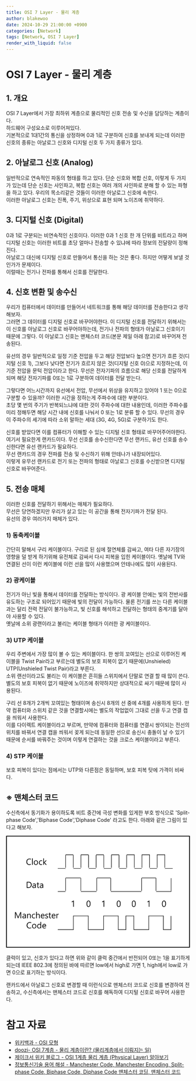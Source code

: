 ```yaml
---
title: OSI 7 Layer - 물리 계층
author: blakewoo
date: 2024-10-29 21:00:00 +0900
categories: [Network]
tags: [Network, OSI 7 Layer]
render_with_liquid: false
---
```


# OSI 7 Layer - 물리 계층
## 1. 개요
OSI 7 Layer에서 가장 최하위 계층으로 물리적인 신호 전송 및 수신을 담당하는 계층이다.   
하드웨어 구성요소로 이루어져있다.   
기본적으로 1대1간의 통신을 상정하며 0과 1로 구분하여 신호를 보내게 되는데 이러한 신호의 종류는 아날로그 신호와 디지털 신호 두 가지 종류가 있다.

## 2. 아날로그 신호 (Analog)
일반적으로 연속적인 파동의 형태를 하고 있다. 단순 신호와 복합 신호, 이렇게 두 가지가 있는데
단순 신호는 사인파고, 복합 신호는 여러 개의 사인파로 분해 할 수 있는 파형을 하고 있다.
우리의 목소리같은 것들이 이러한 아날로그 신호에 속한다.   
이러한 아날로그 신호는 진폭, 주기, 위상으로 표현 되며 노이즈에 취약하다.

## 3. 디지털 신호 (Digital)
0과 1로 구분되는 비연속적인 신호이다. 이러한 0과 1 신호 한 개 단위를 비트라고 하며
디지털 신호는 이러한 비트를 초당 얼마나 전송할 수 있냐에 따라 정보의 전달량이 정해진다.   
아날로그 대신에 디지털 신호로 만들어서 통신을 하는 것은 좋다. 하지만 어떻게 보낼 것인가가 문제이다.  
이럴때는 전기나 전파를 통해서 신호를 전달한다.

## 4. 신호 변환 및 송수신
우리가 컴퓨터에서 데이터를 만들어서 네트워크를 통해 해당 데이터를 전송한다고 생각해보자.   
그러면 그 데이터를 디지털 신호로 바꾸어야한다. 이 디지털 신호를 전달하기 위해서는
이 신호를 아날로그 신호로 바꾸어야하는데, 전기나 전파의 형태가 아날로그 신호이기 때문에 그렇다.
이 아날로그 신호는 맨체스터 코드(본문 제일 아래 참고)로 바꾸어져 전송된다.

유선의 경우 일반적으로 일정 기준 전압을 두고 해당 전압보다 높으면 전기가 흐른 것(디지털 신호 1), 그보다 낮다면 전기가 흐르지 않은 것(디지털 신호 0)으로
지정하는데, 이 기준 전압을 문턱 전압이라고 한다.
무선은 전자기파의 흐름으로 해당 신호를 전달하게 되며 해당 전자기파를 0또는 1로 구분하여 데이터를 전달 받는다.

그렇다면 어느시간까지 유선에서 전압, 무선에서 위상을 유지하고 있어야 1 또는 0으로 구분할 수 있을까?
이러한 시간을 정하는게 주파수에 대한 부분이다.   
초당 몇 번의 주기가 반복되느냐에 대한 것이 주파수에 대한 내용인데, 이러한 주파수를 미리 정해두면 해당 시간 내에 신호를 나눠서 0 또는 1로 분류 할 수 있다.
무선의 경우 이 주파수의 세기에 따라 소위 말하는 세대 (3G, 4G, 5G)로 구분하기도 한다.

신호를 받았다면 이를 컴퓨터가 이해할 수 있는 디지털 신호 형태로 바꾸어주어야한다.   
여기서 필요한게 랜카드이다. 무선 신호를 송수신한다면 무선 랜카드, 유선 신호를 송수신한다면 유선 랜카드가 필요하다.   
무선 랜카드의 경우 전파를 전송 및 수신하기 위해 안테나가 내장되어있다.   
이렇게 유무선 랜카드로 전기 또는 전파의 형태로 아날로그 신호를 수신받으면 디지털 신호로 바꾸어준다.

## 5. 전송 매체
이러한 신호를 전달하기 위해서는 매체가 필요하다.   
무선은 당연하겠지만 우리가 살고 있는 이 공간을 통해 전자기파가 전달 된다.    
유선의 경우 여러가지 매체가 있다.

### 1) 동축케이블
간단히 말해서 구리 케이블이다. 구리로 된 심에 절연체를 감싸고, 여타 다른 자기장의 영향을 덜 받게 하기위해 유전체로 감싸서 다시 피복을 입힌 케이블이다.
옛날에 TV와 연결된 선이 이런 케이블에 이런 선을 많이 사용했으며 안테나에도 많이 사용된다.

### 2) 광케이블
전기가 아닌 빛을 통해서 데이터를 전달하는 방식이다. 광 케이블 안에는 빛의 전반사를 유도하는 구조로 되어있기 때문에 빛의 전달이 가능하다.
물론 전기를 쓰는 다른 케이블과는 달리 전력 전달이 불가능하고, 빛 신호를 해석하고 전달하는 형태의 중계기를 달아야 사용할 수 있다.   
옛날에 소위 광랜이라고 불리는 케이블 형태가 이러한 광 케이블이다.

### 3) UTP 케이블
우리 주변에서 가장 많이 볼 수 있는 케이블이다. 한 쌍의 꼬여있는 선으로 이루어진 케이블을 Twist Pair라고 부르는데
별도의 보호 피복이 없기 때문에(Unshieled) UTP(Unshieled Twist Pair)라고 부른다.  
소위 랜선이라고도 불리는 이 케이블은 흔히들 스위치에서 단말로 연결 할 때 많이 쓴다.
별도의 보호 피복이 없기 때문에 노이즈에 취약하지만 상대적으로 싸기 때문에 많이 사용된다.

구리 선 8개가 2개씩 꼬여있는 형태이며 송신시 8개의 선 중에 4개를 사용하게 된다.
만약 컴퓨터와 스위치 같은 것을 연결할시에는 별도의 작업없이 그대로 선을 두고 연결 캡을 씌워서 사용한다.   
이를 다이렉트 케이블이라고 부르며, 만약에 컴퓨터와 컴퓨터를 연결시 쌍이되는 전선의 위치를 바꿔서 연결 캡을 씌워서 꽂게 되는데
동일한 선으로 송신시 충돌이 날 수 있기 때문에 순서를 바꿔주는 것이며 이렇게 연결하는 것을 크로스 케이블이라고 부른다.

### 4) STP 케이블
보호 피복이 있다는 점에서는 UTP와 다른점은 동일하며, 보호 피복 탓에 가격이 비싸다.

## ※ 맨체스터 코드
수신측에서 동기화가 용이하도록 비트 중간에 극성 변화를 있게한 부호 방식으로 'Split-phase Code','Biphase Code','Diphase Code' 라고도 한다.
아래와 같은 그림이 있다고 해보자.

![img.png](/assets/blog/cs/network/osi_7_layer_physical/img.png)

클럭이 있고, 신호가 있다고 하면 위와 같이 클럭 중간에서 반전되어 0또는 1을 표기하게 되는데
IEEE 802.3에 정의된 바에 따르면 low에서 high로 가면 1, high에서 low로 가면 0으로 표기하는 방식이다. 

랜카드에서 아날로그 신호로 변경할 때 이런식으로 맨체스터 코드로 신호를 변경하여 전송하고,
수신측에서는 맨체스터 코드로 신호를 해독하여 디지털 신호로 바꾸어 사용한다.


# 참고 자료
- [위키백과 - OSI 모형](https://ko.wikipedia.org/wiki/OSI_%EB%AA%A8%ED%98%95)
- [doozi- OSI 7계층 - 물리 계층이란? (물리계층에서 이뤄지는 일)](https://doozi0316.tistory.com/entry/OSI-7%EA%B3%84%EC%B8%B5-%EB%AC%BC%EB%A6%AC-%EA%B3%84%EC%B8%B5%EC%9D%B4%EB%9E%80-%EB%AC%BC%EB%A6%AC%EA%B3%84%EC%B8%B5%EC%97%90%EC%84%9C-%EC%9D%B4%EB%A4%84%EC%A7%80%EB%8A%94-%EC%9D%BC)
- [제이크서 위키 블로그 - OSI 1계층 물리 계층 (Physical Layer) 알아보기](https://jake-seo-dev.tistory.com/225)
- [정보통신기술 용어 해설 -   Manchester Code, Manchester Encoding, Split-phase Code, Biphase Code, Diphase Code   맨체스터 코딩, 맨체스터 코드](http://www.ktword.co.kr/test/view/view.php?no=1807)
